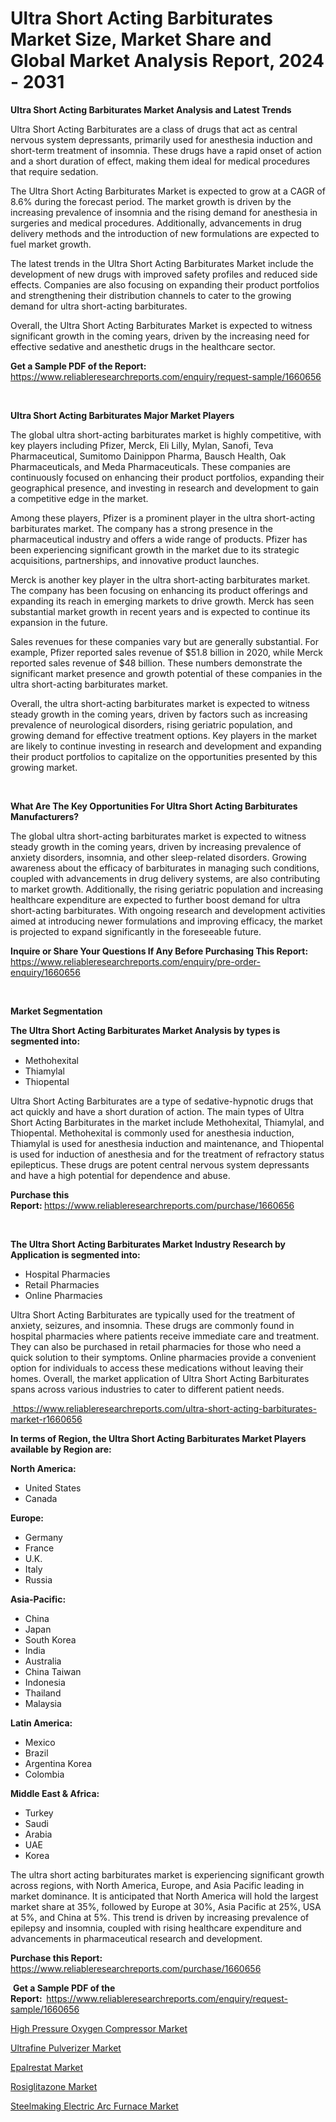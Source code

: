 <p><h1>Ultra Short Acting Barbiturates Market Size, Market Share and Global Market Analysis Report, 2024 - 2031</h1></p><p><strong>Ultra Short Acting Barbiturates Market Analysis and Latest Trends</strong></p>
<p><p>Ultra Short Acting Barbiturates are a class of drugs that act as central nervous system depressants, primarily used for anesthesia induction and short-term treatment of insomnia. These drugs have a rapid onset of action and a short duration of effect, making them ideal for medical procedures that require sedation.</p><p>The Ultra Short Acting Barbiturates Market is expected to grow at a CAGR of 8.6% during the forecast period. The market growth is driven by the increasing prevalence of insomnia and the rising demand for anesthesia in surgeries and medical procedures. Additionally, advancements in drug delivery methods and the introduction of new formulations are expected to fuel market growth.</p><p>The latest trends in the Ultra Short Acting Barbiturates Market include the development of new drugs with improved safety profiles and reduced side effects. Companies are also focusing on expanding their product portfolios and strengthening their distribution channels to cater to the growing demand for ultra short-acting barbiturates.</p><p>Overall, the Ultra Short Acting Barbiturates Market is expected to witness significant growth in the coming years, driven by the increasing need for effective sedative and anesthetic drugs in the healthcare sector.</p></p>
<p><strong>Get a Sample PDF of the Report:&nbsp;</strong> <a href="https://www.reliableresearchreports.com/enquiry/request-sample/1660656">https://www.reliableresearchreports.com/enquiry/request-sample/1660656</a></p>
<p>&nbsp;</p>
<p><strong>Ultra Short Acting Barbiturates Major Market Players</strong></p>
<p><p>The global ultra short-acting barbiturates market is highly competitive, with key players including Pfizer, Merck, Eli Lilly, Mylan, Sanofi, Teva Pharmaceutical, Sumitomo Dainippon Pharma, Bausch Health, Oak Pharmaceuticals, and Meda Pharmaceuticals. These companies are continuously focused on enhancing their product portfolios, expanding their geographical presence, and investing in research and development to gain a competitive edge in the market.</p><p>Among these players, Pfizer is a prominent player in the ultra short-acting barbiturates market. The company has a strong presence in the pharmaceutical industry and offers a wide range of products. Pfizer has been experiencing significant growth in the market due to its strategic acquisitions, partnerships, and innovative product launches.</p><p>Merck is another key player in the ultra short-acting barbiturates market. The company has been focusing on enhancing its product offerings and expanding its reach in emerging markets to drive growth. Merck has seen substantial market growth in recent years and is expected to continue its expansion in the future.</p><p>Sales revenues for these companies vary but are generally substantial. For example, Pfizer reported sales revenue of $51.8 billion in 2020, while Merck reported sales revenue of $48 billion. These numbers demonstrate the significant market presence and growth potential of these companies in the ultra short-acting barbiturates market.</p><p>Overall, the ultra short-acting barbiturates market is expected to witness steady growth in the coming years, driven by factors such as increasing prevalence of neurological disorders, rising geriatric population, and growing demand for effective treatment options. Key players in the market are likely to continue investing in research and development and expanding their product portfolios to capitalize on the opportunities presented by this growing market.</p></p>
<p>&nbsp;</p>
<p><strong>What Are The Key Opportunities For Ultra Short Acting Barbiturates Manufacturers?</strong></p>
<p><p>The global ultra short-acting barbiturates market is expected to witness steady growth in the coming years, driven by increasing prevalence of anxiety disorders, insomnia, and other sleep-related disorders. Growing awareness about the efficacy of barbiturates in managing such conditions, coupled with advancements in drug delivery systems, are also contributing to market growth. Additionally, the rising geriatric population and increasing healthcare expenditure are expected to further boost demand for ultra short-acting barbiturates. With ongoing research and development activities aimed at introducing newer formulations and improving efficacy, the market is projected to expand significantly in the foreseeable future.</p></p>
<p><strong>Inquire or Share Your Questions If Any Before Purchasing This Report:</strong> <a href="https://www.reliableresearchreports.com/enquiry/pre-order-enquiry/1660656">https://www.reliableresearchreports.com/enquiry/pre-order-enquiry/1660656</a></p>
<p>&nbsp;</p>
<p><strong>Market Segmentation</strong></p>
<p><strong>The Ultra Short Acting Barbiturates Market Analysis by types is segmented into:</strong></p>
<p><ul><li>Methohexital</li><li>Thiamylal</li><li>Thiopental</li></ul></p>
<p><p>Ultra Short Acting Barbiturates are a type of sedative-hypnotic drugs that act quickly and have a short duration of action. The main types of Ultra Short Acting Barbiturates in the market include Methohexital, Thiamylal, and Thiopental. Methohexital is commonly used for anesthesia induction, Thiamylal is used for anesthesia induction and maintenance, and Thiopental is used for induction of anesthesia and for the treatment of refractory status epilepticus. These drugs are potent central nervous system depressants and have a high potential for dependence and abuse.</p></p>
<p><strong>Purchase this Report:&nbsp;</strong><a href="https://www.reliableresearchreports.com/purchase/1660656">https://www.reliableresearchreports.com/purchase/1660656</a></p>
<p>&nbsp;</p>
<p><strong>The Ultra Short Acting Barbiturates Market Industry Research by Application is segmented into:</strong></p>
<p><ul><li>Hospital Pharmacies</li><li>Retail Pharmacies</li><li>Online Pharmacies</li></ul></p>
<p><p>Ultra Short Acting Barbiturates are typically used for the treatment of anxiety, seizures, and insomnia. These drugs are commonly found in hospital pharmacies where patients receive immediate care and treatment. They can also be purchased in retail pharmacies for those who need a quick solution to their symptoms. Online pharmacies provide a convenient option for individuals to access these medications without leaving their homes. Overall, the market application of Ultra Short Acting Barbiturates spans across various industries to cater to different patient needs.</p></p>
<p><a href="https://www.reliableresearchreports.com/ultra-short-acting-barbiturates-market-r1660656">&nbsp;https://www.reliableresearchreports.com/ultra-short-acting-barbiturates-market-r1660656</a></p>
<p><strong>In terms of Region, the Ultra Short Acting Barbiturates Market Players available by Region are:</strong></p>
<p>
    <p> <strong> North America: </strong>
        <ul>
            <li>United States</li>
            <li>Canada</li>
        </ul>
        </p> 
    <p> <strong> Europe: </strong>
        <ul>
            <li>Germany</li>
            <li>France</li>
            <li>U.K.</li>
            <li>Italy</li>
            <li>Russia</li>
        </ul>
        </p> 
    <p> <strong> Asia-Pacific: </strong>
        <ul>
            <li>China</li>
            <li>Japan</li>
            <li>South Korea</li>
            <li>India</li>
            <li>Australia</li>
            <li>China Taiwan</li>
            <li>Indonesia</li>
            <li>Thailand</li>
            <li>Malaysia</li>
        </ul>
        </p> 
    <p> <strong> Latin America: </strong>
        <ul>
            <li>Mexico</li>
            <li>Brazil</li>
            <li>Argentina Korea</li>
            <li>Colombia</li>
        </ul>
        </p> 
    <p> <strong> Middle East & Africa: </strong>
        <ul>
            <li>Turkey</li>
            <li>Saudi</li>
            <li>Arabia</li>
            <li>UAE</li>
            <li>Korea</li>
        </ul>
    </p>
    </p>
<p><p>The ultra short acting barbiturates market is experiencing significant growth across regions, with North America, Europe, and Asia Pacific leading in market dominance. It is anticipated that North America will hold the largest market share at 35%, followed by Europe at 30%, Asia Pacific at 25%, USA at 5%, and China at 5%. This trend is driven by increasing prevalence of epilepsy and insomnia, coupled with rising healthcare expenditure and advancements in pharmaceutical research and development.</p></p>
<p><strong>Purchase this Report: </strong><a href="https://www.reliableresearchreports.com/purchase/1660656">https://www.reliableresearchreports.com/purchase/1660656</a></p>
<p>&nbsp;<strong>Get a Sample PDF of the Report:&nbsp;&nbsp;</strong><a href="https://www.reliableresearchreports.com/enquiry/request-sample/1660656">https://www.reliableresearchreports.com/enquiry/request-sample/1660656</a></p>
<p><strong></strong></p>
<p><p><a href="https://medium.com/@shawnsmithv6981/global-high-pressure-oxygen-compressor-market-share-and-growth-opportunities-and-market-size-14714d2533c7">High Pressure Oxygen Compressor Market</a></p><p><a href="https://medium.com/@stephaniewynterk14/an-in-depth-analysis-of-the-global-ultrafine-pulverizer-market-scope-and-its-rapid-growing-14-4-ddcd0bce307a">Ultrafine Pulverizer Market</a></p><p><a href="https://github.com/mdhefjumiah/Market-Research-Report-List-2/blob/main/epalrestat-market.md">Epalrestat Market</a></p><p><a href="https://github.com/nusratjahan12006/Market-Research-Report-List-2/blob/main/rosiglitazone-market.md">Rosiglitazone Market</a></p><p><a href="https://medium.com/@penelope.lee568/steelmaking-electric-arc-furnace-market-forecasts-market-trends-and-impact-analysis-2024-2031-f60cc7d8ee87">Steelmaking Electric Arc Furnace Market</a></p></p>